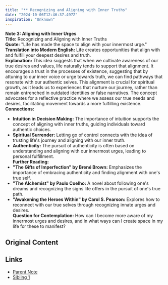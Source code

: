 ```yaml
---
title: "** Recognizing and Aligning with Inner Truths"
date: "2024-10-06T12:46:37.497Z"
inspiration: "Unknown"
---
```


**Note 3: Aligning with Inner Urges**  
**Title:** Recognizing and Aligning with Inner Truths  
**Quote:** "Life has made the space to align with your innermost urge."  
**Translation into Modern English:** Life creates opportunities that align with and fulfill your deepest desires and truth.  
**Explanation:** This idea suggests that when we cultivate awareness of our true desires and values, life naturally tends to support that alignment. It encourages a trust in the processes of existence, suggesting that by attuning to our inner voice or urge towards truth, we can find pathways that resonate with our authentic selves. This alignment is crucial for spiritual growth, as it leads us to experiences that nurture our journey, rather than remain entrenched in outdated identities or false narratives. The concept advocates for a reflective practice where we assess our true needs and desires, facilitating movement towards a more fulfilling existence.  
**Connections:**  
- **Intuition in Decision Making:** The importance of intuition supports the concept of aligning with inner truths, guiding individuals toward authentic choices.  
- **Spiritual Surrender:** Letting go of control connects with the idea of trusting life's journey and aligning with our inner truth.  
- **Authenticity:** The pursuit of authenticity is often based on understanding and aligning with our innermost urges, leading to personal fulfillment.  
**Further Reading:**  
- **"The Gifts of Imperfection" by Brené Brown:** Emphasizes the importance of embracing authenticity and finding alignment with one's true self.  
- **"The Alchemist" by Paulo Coelho:** A novel about following one's dreams and recognizing the signs life offers in the pursuit of one's true path.  
- **"Awakening the Heroes Within" by Carol S. Pearson:** Explores how to reconnect with our true selves through recognizing innate urges and desires.  
**Question for Contemplation:** How can I become more aware of my innermost urges and desires, and in what ways can I create space in my life for these to manifest?  



## Original Content



## Links

- [Parent Note](/parent-note.md)
- [Sibling 1](/zettel1.md)
